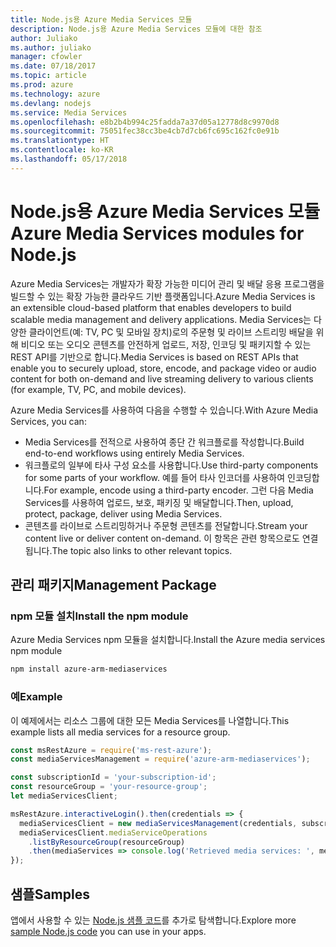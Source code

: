 ```yaml
---
title: Node.js용 Azure Media Services 모듈
description: Node.js용 Azure Media Services 모듈에 대한 참조
author: Juliako
ms.author: juliako
manager: cfowler
ms.date: 07/18/2017
ms.topic: article
ms.prod: azure
ms.technology: azure
ms.devlang: nodejs
ms.service: Media Services
ms.openlocfilehash: e8b2b4b994c25fadda7a37d05a12778d8c9970d8
ms.sourcegitcommit: 75051fec38cc3be4cb7d7cb6fc695c162fc0e91b
ms.translationtype: HT
ms.contentlocale: ko-KR
ms.lasthandoff: 05/17/2018
---
```

# <a name="azure-media-services-modules-for-nodejs"></a><span data-ttu-id="f53f9-103">Node.js용 Azure Media Services 모듈</span><span class="sxs-lookup"><span data-stu-id="f53f9-103">Azure Media Services modules for Node.js</span></span>

<span data-ttu-id="f53f9-104">Azure Media Services는 개발자가 확장 가능한 미디어 관리 및 배달 응용 프로그램을 빌드할 수 있는 확장 가능한 클라우드 기반 플랫폼입니다.</span><span class="sxs-lookup"><span data-stu-id="f53f9-104">Azure Media Services is an extensible cloud-based platform that enables developers to build scalable media management and delivery applications.</span></span> <span data-ttu-id="f53f9-105">Media Services는 다양한 클라이언트(예: TV, PC 및 모바일 장치)로의 주문형 및 라이브 스트리밍 배달을 위해 비디오 또는 오디오 콘텐츠를 안전하게 업로드, 저장, 인코딩 및 패키지할 수 있는 REST API를 기반으로 합니다.</span><span class="sxs-lookup"><span data-stu-id="f53f9-105">Media Services is based on REST APIs that enable you to securely upload, store, encode, and package video or audio content for both on-demand and live streaming delivery to various clients (for example, TV, PC, and mobile devices).</span></span>

<span data-ttu-id="f53f9-106">Azure Media Services를 사용하여 다음을 수행할 수 있습니다.</span><span class="sxs-lookup"><span data-stu-id="f53f9-106">With Azure Media Services, you can:</span></span>
- <span data-ttu-id="f53f9-107">Media Services를 전적으로 사용하여 종단 간 워크플로를 작성합니다.</span><span class="sxs-lookup"><span data-stu-id="f53f9-107">Build end-to-end workflows using entirely Media Services.</span></span> 
- <span data-ttu-id="f53f9-108">워크플로의 일부에 타사 구성 요소를 사용합니다.</span><span class="sxs-lookup"><span data-stu-id="f53f9-108">Use third-party components for some parts of your workflow.</span></span> <span data-ttu-id="f53f9-109">예를 들어 타사 인코더를 사용하여 인코딩합니다.</span><span class="sxs-lookup"><span data-stu-id="f53f9-109">For example, encode using a third-party encoder.</span></span> <span data-ttu-id="f53f9-110">그런 다음 Media Services를 사용하여 업로드, 보호, 패키징 및 배달합니다.</span><span class="sxs-lookup"><span data-stu-id="f53f9-110">Then, upload, protect, package, deliver using Media Services.</span></span>
- <span data-ttu-id="f53f9-111">콘텐츠를 라이브로 스트리밍하거나 주문형 콘텐츠를 전달합니다.</span><span class="sxs-lookup"><span data-stu-id="f53f9-111">Stream your content live or deliver content on-demand.</span></span> <span data-ttu-id="f53f9-112">이 항목은 관련 항목으로도 연결됩니다.</span><span class="sxs-lookup"><span data-stu-id="f53f9-112">The topic also links to other relevant topics.</span></span>

## <a name="management-package"></a><span data-ttu-id="f53f9-113">관리 패키지</span><span class="sxs-lookup"><span data-stu-id="f53f9-113">Management Package</span></span>

### <a name="install-the-npm-module"></a><span data-ttu-id="f53f9-114">npm 모듈 설치</span><span class="sxs-lookup"><span data-stu-id="f53f9-114">Install the npm module</span></span>

<span data-ttu-id="f53f9-115">Azure Media Services npm 모듈을 설치합니다.</span><span class="sxs-lookup"><span data-stu-id="f53f9-115">Install the Azure media services npm module</span></span>

```bash
npm install azure-arm-mediaservices
```

### <a name="example"></a><span data-ttu-id="f53f9-116">예</span><span class="sxs-lookup"><span data-stu-id="f53f9-116">Example</span></span>

<span data-ttu-id="f53f9-117">이 예제에서는 리소스 그룹에 대한 모든 Media Services를 나열합니다.</span><span class="sxs-lookup"><span data-stu-id="f53f9-117">This example lists all media services for a resource group.</span></span>

```javascript
const msRestAzure = require('ms-rest-azure');
const mediaServicesManagement = require('azure-arm-mediaservices');

const subscriptionId = 'your-subscription-id';
const resourceGroup = 'your-resource-group';
let mediaServicesClient;

msRestAzure.interactiveLogin().then(credentials => {
  mediaServicesClient = new mediaServicesManagement(credentials, subscriptionId);
  mediaServicesClient.mediaServiceOperations
    .listByResourceGroup(resourceGroup)
    .then(mediaServices => console.log('Retrieved media services: ', mediaServices));
});
```

## <a name="samples"></a><span data-ttu-id="f53f9-118">샘플</span><span class="sxs-lookup"><span data-stu-id="f53f9-118">Samples</span></span>

<span data-ttu-id="f53f9-119">앱에서 사용할 수 있는 [Node.js 샘플 코드](https://azure.microsoft.com/resources/samples/?platform=nodejs)를 추가로 탐색합니다.</span><span class="sxs-lookup"><span data-stu-id="f53f9-119">Explore more [sample Node.js code](https://azure.microsoft.com/resources/samples/?platform=nodejs) you can use in your apps.</span></span>
